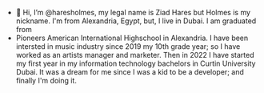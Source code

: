 - 👋 Hi, I’m @haresholmes, my legal name is Ziad Hares but Holmes is my nickname. I'm from Alexandria, Egypt, but, I live in Dubai. I am graduated from 
- Pioneers American International Highschool in Alexandria. 
I have been intersted in music industry since 2019 my 10th grade year; so I have worked as an artists manager and marketer.
Then in 2022 I have started my first year in my information technology bachelors in Curtin University Dubai. It was a dream for me since I was a kid to be a developer;
and finally I'm doing it.
<!---
haresholmes/haresholmes is a ✨ special ✨ repository because its `README.md` (this file) appears on your GitHub profile.
You can click the Preview link to take a look at your changes.
--->
